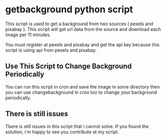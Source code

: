 # getbackground python script
This script is used to get a background from two sources ( pexels and pixabay ). This script will get url data from the source and download each image per 11 minutes.

You must register at pexels and pixabay and get the api key because this script is using api from pexels and pixabay.

## Use This Script to Change Background Periodically
You can run this script in cron and save the image in some directory then you can use changebackground in cron too to change your background periodically.

## There is still issues
Tbere is still issues in this script that i cannot solve. If you found the solution, i'm happy to see you contribute at my script. 
